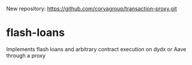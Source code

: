 New repository: https://github.com/coryagroup/transaction-proxy.git

# flash-loans
Implements flash loans and arbitrary contract execution on dydx or Aave through a proxy
